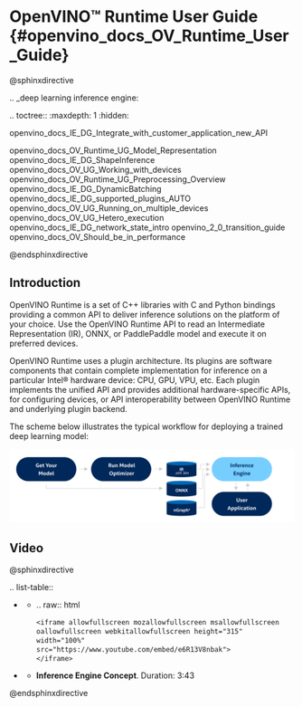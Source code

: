 # OpenVINO™ Runtime User Guide {#openvino_docs_OV_Runtime_User_Guide}

@sphinxdirective

.. _deep learning inference engine:

.. toctree::
   :maxdepth: 1
   :hidden:

   openvino_docs_IE_DG_Integrate_with_customer_application_new_API
   <!-- should be a part of Integrate OV in user application -->
   openvino_docs_OV_Runtime_UG_Model_Representation
   openvino_docs_IE_DG_ShapeInference
   openvino_docs_OV_UG_Working_with_devices
   openvino_docs_OV_Runtime_UG_Preprocessing_Overview
   openvino_docs_IE_DG_DynamicBatching
   openvino_docs_IE_DG_supported_plugins_AUTO
   openvino_docs_OV_UG_Running_on_multiple_devices
   openvino_docs_OV_UG_Hetero_execution
   openvino_docs_IE_DG_network_state_intro
   openvino_2_0_transition_guide
   openvino_docs_OV_Should_be_in_performance

@endsphinxdirective

## Introduction
OpenVINO Runtime is a set of C++ libraries with C and Python bindings providing a common API to deliver inference solutions on the platform of your choice. Use the OpenVINO Runtime API to read an Intermediate Representation (IR), ONNX, or PaddlePaddle model and execute it on preferred devices.

OpenVINO Runtime uses a plugin architecture. Its plugins are software components that contain complete implementation for inference on a particular Intel® hardware device: CPU, GPU, VPU, etc. Each plugin implements the unified API and provides additional hardware-specific APIs, for configuring devices, or API interoperability between OpenVINO Runtime and underlying plugin backend.
 
The scheme below illustrates the typical workflow for deploying a trained deep learning model: 

<!-- TODO: need to update the picture below with PDPD files -->
![](img/BASIC_FLOW_IE_C.svg)


## Video

@sphinxdirective

.. list-table::

   * - .. raw:: html

           <iframe allowfullscreen mozallowfullscreen msallowfullscreen oallowfullscreen webkitallowfullscreen height="315" width="100%"
           src="https://www.youtube.com/embed/e6R13V8nbak">
           </iframe>
   * - **Inference Engine Concept**. Duration: 3:43
     
@endsphinxdirective

